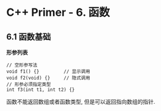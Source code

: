 # C++ Primer - 6. 函数

## 6.1 函数基础
**形参列表**



```
// 空形参写法
void f1() {}         // 显示调用
void f2(void) {}     // 隐式调用
// 形参必须指定类型
int f3(int t1, int t2) {}
```
函数不能返回数组或者函数类型, 但是可以返回指向数组的指针.

